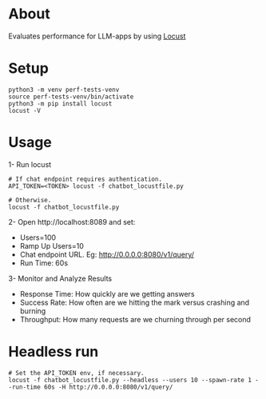 # About

Evaluates performance for LLM-apps by using [Locust](https://locust.io/)

# Setup

```
python3 -m venv perf-tests-venv
source perf-tests-venv/bin/activate
python3 -m pip install locust
locust -V
```

# Usage

1- Run locust
```
# If chat endpoint requires authentication.
API_TOKEN=<TOKEN> locust -f chatbot_locustfile.py

# Otherwise.
locust -f chatbot_locustfile.py
```

2- Open http://localhost:8089 and set:
* Users=100
* Ramp Up Users=10
* Chat endpoint URL. Eg: http://0.0.0.0:8080/v1/query/
* Run Time: 60s

3- Monitor and Analyze Results
* Response Time: How quickly are we getting answers
* Success Rate: How often are we hitting the mark versus crashing and burning
* Throughput: How many requests are we churning through per second

# Headless run

```
# Set the API_TOKEN env, if necessary.
locust -f chatbot_locustfile.py --headless --users 10 --spawn-rate 1 --run-time 60s -H http://0.0.0.0:8080/v1/query/
```